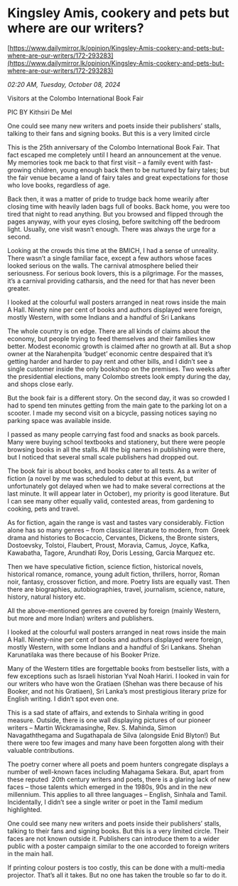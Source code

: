 # Kingsley Amis, cookery and pets  but where are our writers?

[https://www.dailymirror.lk/opinion/Kingsley-Amis-cookery-and-pets-but-where-are-our-writers/172-293283](https://www.dailymirror.lk/opinion/Kingsley-Amis-cookery-and-pets-but-where-are-our-writers/172-293283)

*02:20 AM, Tuesday, October 08, 2024*

Visitors at the Colombo International Book Fair

PIC BY Kithsiri De Mel

One could see many new writers and poets inside their publishers’ stalls, talking to their fans and signing books. But this is a very limited circle

This is the 25th anniversary of the Colombo International Book Fair. That fact escaped me completely until I heard an announcement at the venue. My memories took me back to that first visit – a family event with fast-growing children, young enough back then to be nurtured by fairy tales; but the fair venue became a land of fairy tales and great expectations for those who love books, regardless of age.

Back then, it was a matter of pride to trudge back home wearily after closing time with heavily laden bags full of books. Back home, you were too tired that night to read anything. But you browsed and flipped through the pages anyway, with your eyes closing, before switching off the bedroom light. Usually, one visit wasn’t enough. There was always the urge for a second.

Looking at the crowds this time at the BMICH, I had a sense of unreality. There wasn’t a single familiar face, except a few authors whose faces looked serious on the walls. The carnival atmosphere belied their seriousness. For serious book lovers, this is a pilgrimage. For the masses, it’s a carnival providing catharsis, and the need for that has never been greater.

I looked at the colourful wall posters arranged in neat rows inside the main A Hall. Ninety nine per cent of books and authors displayed were foreign, mostly Western, with some Indians and a handful of Sri Lankans

The whole country is on edge. There are all kinds of claims about the economy, but people trying to feed themselves and their families know better. Modest economic growth is claimed after no growth at all. But a shop owner at the Narahenpita ‘budget’ economic centre despaired that it’s getting harder and harder to pay rent and other bills, and I didn’t see a single customer inside the only bookshop on the premises. Two weeks after the presidential elections, many Colombo streets look empty during the day, and shops close early.

But the book fair is a different story. On the second day, it was so crowded I had to spend ten minutes getting from the main gate to the parking lot on a scooter. I made my second visit on a bicycle, passing notices saying no parking space was available inside.

I passed as many people carrying fast food and snacks as book parcels. Many were buying school textbooks and stationery, but there were people browsing books in all the stalls. All the big names in publishing were there, but I noticed that several small scale publishers had dropped out.

The book fair is about books, and books cater to all tests. As a writer of fiction (a novel by me was scheduled to debut at this event, but unfortunately got delayed when we had to make several corrections at the last minute. It will appear later in October), my priority is good literature. But I can see many other equally valid, contested areas, from gardening to cooking, pets and travel.

As for fiction, again the range is vast and tastes vary considerably. Fiction alone has so many genres – from classical literature to modern, from  Greek drama and histories to Bocaccio, Cervantes, Dickens, the Bronte sisters, Dostoevsky, Tolstoi, Flaubert, Proust, Moravia, Camus, Joyce, Kafka, Kawabatha, Tagore, Arundhati Roy, Doris Lessing, Garcia Marquez etc.

Then we have speculative fiction, science fiction, historical novels, historical romance, romance, young adult fiction, thrillers, horror, Roman noir, fantasy, crossover fiction, and more. Poetry lists are equally vast. Then there are biographies, autobiographies, travel, journalism, science, nature, history, natural history etc.

All the above-mentioned genres are covered by foreign (mainly Western, but more and more Indian) writers and publishers.

I looked at the colourful wall posters arranged in neat rows inside the main A Hall. Ninety-nine per cent of books and authors displayed were foreign, mostly Western, with some Indians and a handful of Sri Lankans. Shehan Karunatilaka was there because of his Booker Prize.

Many of the Western titles are forgettable books from bestseller lists, with a few exceptions such as Israeli historian Yval Noah Hariri. I looked in vain for our writers who have won the Gratiaen (Shehan was there because of his Booker, and not his Gratiaen), Sri Lanka’s most prestigious literary prize for English writing. I didn’t spot even one.

This is a sad state of affairs, and extends to Sinhala writing in good measure. Outside, there is one wall displaying pictures of our pioneer writers – Martin Wickramasinghe, Rev. S. Mahinda, Simon Navagaththegama and Sugathapala de Silva (alongside Enid Blyton!) But there were too few images and many have been forgotten along with their valuable contributions.

The poetry corner where all poets and poem hunters congregate displays a number of well-known faces including Mahagama Sekara. But, apart from these reputed  20th century writers and poets, there is a glaring lack of new faces – those talents which emerged in the 1980s, 90s and in the new millennium. This applies to all three languages – English, Sinhala and Tamil. Incidentally, I didn’t see a single writer or poet in the Tamil medium highlighted.

One could see many new writers and poets inside their publishers’ stalls, talking to their fans and signing books. But this is a very limited circle. Their faces are not known outside it. Publishers can introduce them to a wider public with a poster campaign similar to the one accorded to foreign writers in the main hall.

If printing colour posters is too costly, this can be done with a multi-media projector. That’s all it takes. But no one has taken the trouble so far to do it.

